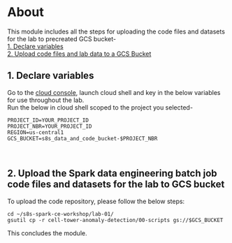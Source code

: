 # About

This module includes all the steps for uploading the code files and datasets for the lab to precreated GCS bucket-<br>
[1. Declare variables](01-files-upload.md#1-declare-variables)<br>
[2. Upload code files and lab data to a GCS Bucket](02-files-upload.md#3-uploading-the-repository-to-gcs-bucket)<br>



## 1. Declare variables

Go to the [cloud console](console.cloud.google.com), launch cloud shell and key in the below variables for use throughout the lab.  
Run the below in cloud shell scoped to the project you selected-

```
PROJECT_ID=YOUR_PROJECT_ID
PROJECT_NBR=YOUR_PROJECT_ID
REGION=us-central1
GCS_BUCKET=s8s_data_and_code_bucket-$PROJECT_NBR
```
<br>

## 2. Upload the Spark data engineering batch job code files and datasets for the lab to GCS bucket

To upload the code repository, please follow the below steps:
```
cd ~/s8s-spark-ce-workshop/lab-01/
gsutil cp -r cell-tower-anomaly-detection/00-scripts gs://$GCS_BUCKET
```

This concludes the module.
